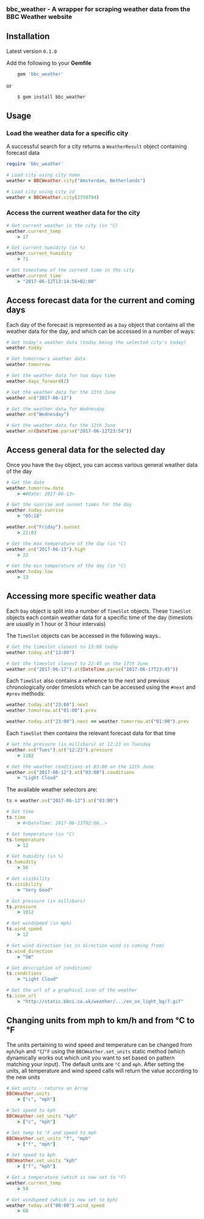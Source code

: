 ### bbc_weather - A wrapper for scraping weather data from the BBC Weather website

## Installation

Latest version `0.1.0`

Add the following to your **Gemfile**
```bash
    gem 'bbc_weather'
```
  or
```bash
    $ gem install bbc_weather
```

## Usage


### Load the weather data for a specific city
A successful search for a city returns a `WeatherResult` object containing forecast data

```ruby
require 'bbc_weather'

# Load city using city name
weather = BBCWeather.city("Amsterdam, Netherlands")

# Load city using city id
weather = BBCWeather.city(2759794)
```

### Access the current weather data for the city

```ruby
# Get current weather in the city (in °C)
weather.current_temp
    > 17

# Get current humidity (in %)
weather.current_humidity
    > 71

# Get timestamp of the current time in the city
weather.current_time
    > "2017-06-12T13:14:56+02:00"
```

## Access forecast data for the current and coming days
 Each day of the forecast is represented as a `Day` object that contains all the weather data for the day, and which can be accessed in a number of ways:

```ruby
# Get today's weather data (today being the selected city's today)
weather.today

# Get tomorrow's weather data
weather.tomorrow

# Get the weather data for two days time
weather.days_forward(2)

# Get the weather data for the 13th June
weather.on("2017-06-13")

# Get the weather data for Wednesday
weather.on("Wednesday")

# Get the weather data for the 12th June
weather.on(DateTime.parse("2017-06-12T23:54"))
```

## Access general data for the selected day
Once you have the `Day` object, you can access various general weather data of the day
```ruby
# Get the date
weather.tomorrow.date
    > <#Date: 2017-06-13>

# Get the sunrise and sunset times for the day
weather.today.sunrise
    > "05:18"

weather.on("Friday").sunset
    > 22:03

# Get the max temperature of the day (in °C)
weather.on("2017-06-13").high
    > 22

# Get the min temperature of the day (in °C)
weather.today.low
    > 13
```

## Accessing more specific weather data
Each `Day` object is split into a number of `TimeSlot` objects. These `TimeSlot` objects each contain weather data for a specific time of the day (timeslots are usually in 1 hour or 3 hour intervals)

The `TimeSlot` objects can be accessed in the following ways..

```ruby
# Get the timeslot closest to 13:00 today
weather.today.at("13:00")

# Get the timeslot closest to 23:45 on the 17th June
weather.on("2017-06-17").at(DateTime.parse("2017-06-17T23:45"))
```

Each `TimeSlot` also contains a reference to the next and previous chronologically order timeslots which can be accessed using the `#next` and `#prev` methods:

```ruby
weather.today.at("23:00").next
weather.tomorrow.at("01:00").prev

weather.today.at("23:00").next == weather.tomorrow.at("01:00").prev
```

Each `TimeSlot` then contains the relevant forecast data for that time

```ruby
# Get the pressure (in millibars) at 12:23 on Tuesday
weather.on("Tues").at("12:23").pressure
    > 1102

# Get the weather conditions at 03:00 on the 12th June
weather.on("2017-06-12").at("03:00").conditions
    > "Light Cloud"
```

The available weather selectors are:

```ruby
ts = weather.on("2017-06-12").at("03:00")

# Get time
ts.time
    > #<DateTime: 2017-06-13T02:00..>

# Get temperature (in °C)
ts.temperature
    > 12

# Get humidity (in %)
ts.humidity
    > 56

# Get visibility
ts.visibility
    > "Very Good"

# Get pressure (in millibars)
ts.pressure
    > 1012

# Get windspeed (in mph)
ts.wind_speed
    > 12

# Get wind direction (as in direction wind is coming from)
ts.wind_direction
    > "SW"

# Get description of conditions
ts.conditions
    > "Light Cloud"

# Get the url of a graphical icon of the weather
ts.icon_url
    > "http://static.bbci.co.uk/weather/.../en_on_light_bg/7.gif"
```

## Changing units from mph to km/h and from °C to °F
The units pertaining to wind speed and temperature can be changed from `mph`/`kph` and `°C`/`°F` using the `BBCWeather.set_units` static method (which dynamically works out which unit you want to set based on pattern matching your input).
The default units are `°C` and `mph`.
After setting the units, all temperature and wind speed calls will return the value according to the new units

```ruby
# Get units - returns an Array
BBCWeather.units
    > ["c", "mph"]

# Set speed to kph
BBCWeather.set_units "kph"
    > ["c", "kph"]

# Set temp to °F and speed to mph
BBCWeather.set_units "f", "mph"
    > ["f", "mph"]

# Set speed to kph
BBCWeather.set_units "kph"
    > ["f", "kph"]

# Get a temperature (which is now set to °F)
weather.current_temp
    > 59

# Get windspeed (which is now set to kph)
weather.today.at("00:00").wind_speed
    > 68
```
